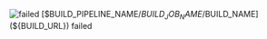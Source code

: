 ![failed](${ATC_EXTERNAL_URL}/public/images/favicon-failed.png) [$BUILD_PIPELINE_NAME/$BUILD_JOB_NAME/$BUILD_NAME](${BUILD_URL}) failed
